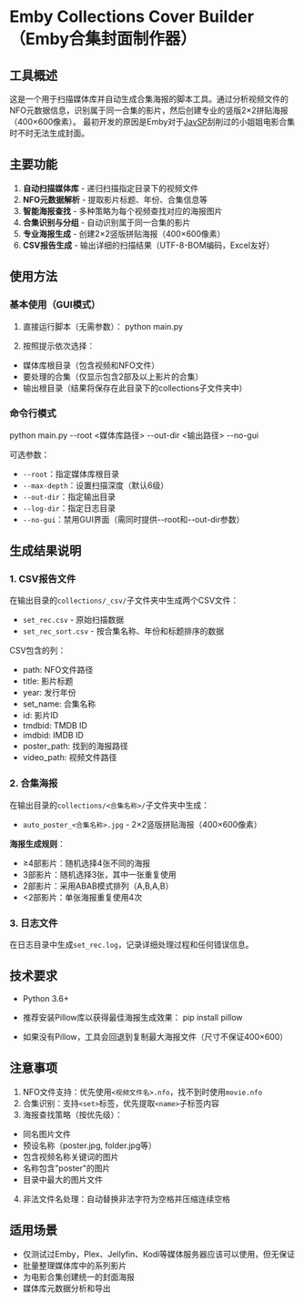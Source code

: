 # Emby Collections Cover Builder （Emby合集封面制作器）

## 工具概述

这是一个用于扫描媒体库并自动生成合集海报的脚本工具。通过分析视频文件的NFO元数据信息，识别属于同一合集的影片，然后创建专业的竖版2×2拼贴海报（400×600像素）。
最初开发的原因是Emby对于[JavSP](https://github.com/Yuukiy/JavSP/)刮削过的小姐姐电影合集时不时无法生成封面。

## 主要功能

1. **自动扫描媒体库** - 递归扫描指定目录下的视频文件
2. **NFO元数据解析** - 提取影片标题、年份、合集信息等
3. **智能海报查找** - 多种策略为每个视频查找对应的海报图片
4. **合集识别与分组** - 自动识别属于同一合集的影片
5. **专业海报生成** - 创建2×2竖版拼贴海报（400×600像素）
6. **CSV报告生成** - 输出详细的扫描结果（UTF-8-BOM编码，Excel友好）

## 使用方法

### 基本使用（GUI模式）

1. 直接运行脚本（无需参数）：
python main.py


2. 按照提示依次选择：
- 媒体库根目录（包含视频和NFO文件）
- 要处理的合集（仅显示包含2部及以上影片的合集）
- 输出根目录（结果将保存在此目录下的collections子文件夹中）

### 命令行模式
python main.py --root <媒体库路径> --out-dir <输出路径> --no-gui


可选参数：
- `--root`：指定媒体库根目录
- `--max-depth`：设置扫描深度（默认6级）
- `--out-dir`：指定输出目录
- `--log-dir`：指定日志目录
- `--no-gui`：禁用GUI界面（需同时提供--root和--out-dir参数）

## 生成结果说明

### 1. CSV报告文件

在输出目录的`collections/_csv/`子文件夹中生成两个CSV文件：

- `set_rec.csv` - 原始扫描数据
- `set_rec_sort.csv` - 按合集名称、年份和标题排序的数据

CSV包含的列：
- path: NFO文件路径
- title: 影片标题
- year: 发行年份
- set_name: 合集名称
- id: 影片ID
- tmdbid: TMDB ID
- imdbid: IMDB ID
- poster_path: 找到的海报路径
- video_path: 视频文件路径

### 2. 合集海报

在输出目录的`collections/<合集名称>/`子文件夹中生成：

- `auto_poster_<合集名称>.jpg` - 2×2竖版拼贴海报（400×600像素）

**海报生成规则**：
- ≥4部影片：随机选择4张不同的海报
- 3部影片：随机选择3张，其中一张重复使用
- 2部影片：采用ABAB模式排列（A,B,A,B）
- <2部影片：单张海报重复使用4次

### 3. 日志文件

在日志目录中生成`set_rec.log`，记录详细处理过程和任何错误信息。

## 技术要求

- Python 3.6+
- 推荐安装Pillow库以获得最佳海报生成效果：
pip install pillow

- 如果没有Pillow，工具会回退到复制最大海报文件（尺寸不保证400×600）

## 注意事项

1. NFO文件支持：优先使用`<视频文件名>.nfo`，找不到时使用`movie.nfo`
2. 合集识别：支持`<set>`标签，优先提取`<name>`子标签内容
3. 海报查找策略（按优先级）：
 - 同名图片文件
 - 预设名称（poster.jpg, folder.jpg等）
 - 包含视频名称关键词的图片
 - 名称包含"poster"的图片
 - 目录中最大的图片文件
4. 非法文件名处理：自动替换非法字符为空格并压缩连续空格

## 适用场景

- 仅测试过Emby，Plex、Jellyfin、Kodi等媒体服务器应该可以使用，但无保证
- 批量整理媒体库中的系列影片
- 为电影合集创建统一的封面海报
- 媒体库元数据分析和导出

